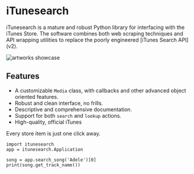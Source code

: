 # iTunesearch
iTunesearch is a mature and robust Python library for interfacing with the iTunes Store. The software combines both web scraping techniques and API wrapping utilities to replace the poorly engineered [iTunes Search API] (v2).

![artworks showcase](http://i.stack.imgur.com/vR2sL.png)

## Features
- A customizable `Media` class, with callbacks and other advanced object oriented features.
- Robust and clean interface, no frills.
- Descriptive and comprehensive documentation.
- Support for both `search` and `lookup` actions.
- High-quality, official iTunes

Every store item is just one click away.

```
import itunesearch
app = itunesearch.Application

song = app.search_song('Adele')[0]
print(song.get_track_name())
```
